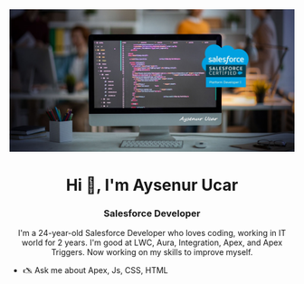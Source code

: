 <img src="https://github.com/AysenurU/AysenurU/blob/main/BANNER.jpg?raw=true">

<h1 align="center">Hi 👋, I'm Aysenur Ucar</h1>

<h3 align="center">Salesforce Developer</h3>

<p align="center">I'm a 24-year-old Salesforce Developer who loves coding, working in IT world for 2 years. I'm good at LWC, Aura, Integration, Apex, and Apex Triggers. Now working on my skills to improve myself.</p>

<ul>
  <li>🖎 Ask me about Apex, Js, CSS, HTML</li> 
</ul>
